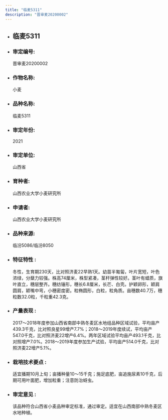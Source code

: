```yaml
---
title: "临麦5311"
description: "晋审麦20200002"
---
```

* ## 临麦5311
* ###  审定编号:  
   晋审麦20200002

*  ### 作物名称:  
   小麦

*   ###  品种名称: 
    临麦5311

*   ### 审定年份: 
    2021

*   ### 审定单位:  
    山西省

*   ### 育种者:  
    山西农业大学小麦研究所

*   ### 申请者:  
    山西农业大学小麦研究所

*   ### 品种来源:  
    临汾5086/临汾8050

*   ### 特征特性 : 
    冬性，生育期230天，比对照济麦22早熟1天。幼苗半匍匐，叶片宽短，叶色浓绿，分蘖力较强。株高74厘米，株型紧凑，茎秆弹性较好。茎叶有蜡质，旗叶直立，穗层整齐。穗纺锤形，穗长6.8厘米，长芒、白壳。护颖卵形，颖肩圆肩，颖嘴中弯，小穗密度密。粒椭圆形，白粒，粒角质。亩穗数40.7万，穗粒数32.0粒，千粒重42.3克。

*   ### 产量表现 : 
    2017～2018年度参加山西省南部中熟冬麦区水地组品种区域试验，平均亩产439.3千克，比对照良星99增产7.7%；2018～2019年度续试，平均亩产547.0千克，比对照济麦22增产6.4%。两年区域试验平均亩产493.1千克，比对照增产7.0%。2018～2019年度参加生产试验，平均亩产514.0千克，比对照济麦22增产5.1%。

*   ### 栽培技术要点 : 
    适宜播期10月上旬；亩播种量10～15千克；施足底肥，亩追施尿素10千克，后期可用叶面肥，增加粒重；注意防治蚜虫。

*   ### 审定意见 : 
    该品种符合山西省小麦品种审定标准，通过审定。适宜在山西南部中熟冬麦区水地种植。
